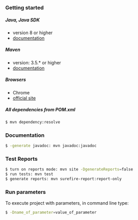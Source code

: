 
  ### Getting started  
  

##### Java, Java SDK  
* version 8 or higher  
* [documentation](https://docs.oracle.com/javase/8/docs/)  
  
##### Maven  
* version: 3.5.*  or higher
* [documentation](http://maven.apache.org/guides/)  
  
##### Browsers   
* Chrome  
* [official site](https://www.google.com/intl/pl_pl/chrome/)   
  
##### All dependencies from POM.xml  
```sh  
$ mvn dependency:resolve  
```  
  
### Documentation  
```sh  
$ -generate javadoc: mvn javadoc:javadoc  
```  
  
### Test Reports  
```sh  
$ turn on reports mode: mvn site -DgenerateReports=false  
$ run tests: mvn test 
$ generate reports: mvn surefire-report:report-only 
```  

### Run parameters  
To execute project with parameters, in command line type:   
```sh  
$ -Dname_of_parameter=value_of_parameter  
```  
